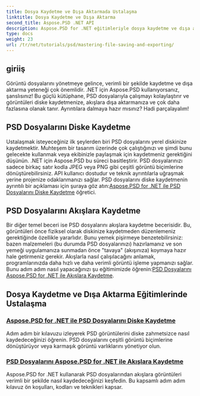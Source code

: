 ```yaml
---
title: Dosya Kaydetme ve Dışa Aktarmada Ustalaşma
linktitle: Dosya Kaydetme ve Dışa Aktarma
second_title: Aspose.PSD .NET API
description: Aspose.PSD for .NET eğitimleriyle dosya kaydetme ve dışa aktarma konusunda ustalaşmayı öğrenin. PSD dosyalarını kolayca dönüştürün ve karmaşık görüntü varlıklarını verimli bir şekilde yönetin.
type: docs
weight: 23
url: /tr/net/tutorials/psd/mastering-file-saving-and-exporting/
---
```

## giriiş

Görüntü dosyalarını yönetmeye gelince, verimli bir şekilde kaydetme ve dışa aktarma yeteneği çok önemlidir. .NET için Aspose.PSD kullanıyorsanız, şanslısınız! Bu güçlü kütüphane, PSD dosyalarıyla çalışmayı kolaylaştırır ve görüntüleri diske kaydetmenize, akışlara dışa aktarmanıza ve çok daha fazlasına olanak tanır. Ayrıntılara dalmaya hazır mısınız? Hadi parçalayalım!

## PSD Dosyalarını Diske Kaydetme

 Ustalaşmak isteyeceğiniz ilk şeylerden biri PSD dosyalarını yerel diskinize kaydetmektir. Muhteşem bir tasarım üzerinde çok çalıştığınızı ve şimdi bunu gelecekte kullanmak veya ekibinizle paylaşmak için kaydetmeniz gerektiğini düşünün. .NET için Aspose.PSD bu süreci basitleştirir. PSD dosyalarınızı sadece birkaç satır kodla JPEG veya PNG gibi çeşitli görüntü biçimlerine dönüştürebilirsiniz. API kullanıcı dostudur ve teknik ayrıntılarla uğraşmak yerine projenize odaklanmanızı sağlar. PSD dosyalarını diske kaydetmenin ayrıntılı bir açıklaması için şuraya göz atın:[Aspose.PSD for .NET ile PSD Dosyalarını Diske Kaydetme](./saving-psd-files-to-disk/) öğretici.

## PSD Dosyalarını Akışlara Kaydetme

 Bir diğer temel beceri ise PSD dosyalarını akışlara kaydetme becerisidir. Bu, görüntüleri önce fiziksel olarak diskinize kaydetmeden düzenlemeniz gerektiğinde özellikle yararlıdır. Bunu yemek pişirmeye benzetebilirsiniz: bazen malzemeleri (bu durumda PSD dosyalarınızı) hazırlamanız ve son yemeği uygulamanıza sunmadan önce "tavaya" (akışınıza) koymaya hazır hale getirmeniz gerekir. Akışlarla nasıl çalışılacağını anlamak, programlarınızda daha hızlı ve daha verimli görüntü işleme yapmanızı sağlar. Bunu adım adım nasıl yapacağınızı şu eğitimimizde öğrenin:[PSD Dosyalarını Aspose.PSD for .NET ile Akışlara Kaydetme](./saving-psd-files-to-streams/).

## Dosya Kaydetme ve Dışa Aktarma Eğitimlerinde Ustalaşma
### [Aspose.PSD for .NET ile PSD Dosyalarını Diske Kaydetme](./saving-psd-files-to-disk/)
Adım adım bir kılavuzu izleyerek PSD görüntülerini diske zahmetsizce nasıl kaydedeceğinizi öğrenin. PSD dosyalarını çeşitli görüntü biçimlerine dönüştürüyor veya karmaşık görüntü varlıklarını yönetiyor olun.
### [PSD Dosyalarını Aspose.PSD for .NET ile Akışlara Kaydetme](./saving-psd-files-to-streams/)
Aspose.PSD for .NET kullanarak PSD dosyalarından akışlara görüntüleri verimli bir şekilde nasıl kaydedeceğinizi keşfedin. Bu kapsamlı adım adım kılavuz ön koşulları, kodları ve teknikleri kapsar.
